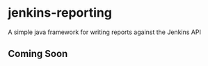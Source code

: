 jenkins-reporting
=================

A simple java framework for writing reports against the Jenkins API

## Coming Soon